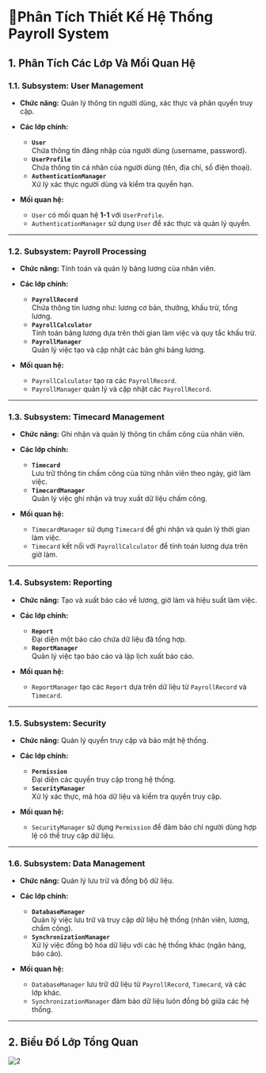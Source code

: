 # 📑Phân Tích Thiết Kế Hệ Thống **Payroll System**

## 1. Phân Tích Các Lớp Và Mối Quan Hệ

### 1.1. Subsystem: User Management
- **Chức năng:** Quản lý thông tin người dùng, xác thực và phân quyền truy cập.
- **Các lớp chính:**
  - **`User`**  
    Chứa thông tin đăng nhập của người dùng (username, password).  
  - **`UserProfile`**  
    Chứa thông tin cá nhân của người dùng (tên, địa chỉ, số điện thoại).  
  - **`AuthenticationManager`**  
    Xử lý xác thực người dùng và kiểm tra quyền hạn.

- **Mối quan hệ:**
  - `User` có mối quan hệ **1-1** với `UserProfile`.
  - `AuthenticationManager` sử dụng `User` để xác thực và quản lý quyền.

---

### 1.2. Subsystem: Payroll Processing
- **Chức năng:** Tính toán và quản lý bảng lương của nhân viên.  
- **Các lớp chính:**
  - **`PayrollRecord`**  
    Chứa thông tin lương như: lương cơ bản, thưởng, khấu trừ, tổng lương.  
  - **`PayrollCalculator`**  
    Tính toán bảng lương dựa trên thời gian làm việc và quy tắc khấu trừ.  
  - **`PayrollManager`**  
    Quản lý việc tạo và cập nhật các bản ghi bảng lương.  

- **Mối quan hệ:**
  - `PayrollCalculator` tạo ra các `PayrollRecord`.
  - `PayrollManager` quản lý và cập nhật các `PayrollRecord`.

---

### 1.3. Subsystem: Timecard Management
- **Chức năng:** Ghi nhận và quản lý thông tin chấm công của nhân viên.  
- **Các lớp chính:**
  - **`Timecard`**  
    Lưu trữ thông tin chấm công của từng nhân viên theo ngày, giờ làm việc.  
  - **`TimecardManager`**  
    Quản lý việc ghi nhận và truy xuất dữ liệu chấm công.  

- **Mối quan hệ:**
  - `TimecardManager` sử dụng `Timecard` để ghi nhận và quản lý thời gian làm việc.  
  - `Timecard` kết nối với `PayrollCalculator` để tính toán lương dựa trên giờ làm.

---

### 1.4. Subsystem: Reporting
- **Chức năng:** Tạo và xuất báo cáo về lương, giờ làm và hiệu suất làm việc.  
- **Các lớp chính:**
  - **`Report`**  
    Đại diện một báo cáo chứa dữ liệu đã tổng hợp.  
  - **`ReportManager`**  
    Quản lý việc tạo báo cáo và lập lịch xuất báo cáo.  

- **Mối quan hệ:**
  - `ReportManager` tạo các `Report` dựa trên dữ liệu từ `PayrollRecord` và `Timecard`.

---

### 1.5. Subsystem: Security
- **Chức năng:** Quản lý quyền truy cập và bảo mật hệ thống.  
- **Các lớp chính:**
  - **`Permission`**  
    Đại diện các quyền truy cập trong hệ thống.  
  - **`SecurityManager`**  
    Xử lý xác thực, mã hóa dữ liệu và kiểm tra quyền truy cập.  

- **Mối quan hệ:**
  - `SecurityManager` sử dụng `Permission` để đảm bảo chỉ người dùng hợp lệ có thể truy cập dữ liệu.

---

### 1.6. Subsystem: Data Management
- **Chức năng:** Quản lý lưu trữ và đồng bộ dữ liệu.  
- **Các lớp chính:**
  - **`DatabaseManager`**  
    Quản lý việc lưu trữ và truy cập dữ liệu hệ thống (nhân viên, lương, chấm công).  
  - **`SynchronizationManager`**  
    Xử lý việc đồng bộ hóa dữ liệu với các hệ thống khác (ngân hàng, báo cáo).  

- **Mối quan hệ:**
  - `DatabaseManager` lưu trữ dữ liệu từ `PayrollRecord`, `Timecard`, và các lớp khác.
  - `SynchronizationManager` đảm bảo dữ liệu luôn đồng bộ giữa các hệ thống.

---

## 2. Biểu Đồ Lớp Tổng Quan

![2](https://www.planttext.com/plantuml/svg/T5HBZjim3Dth589N2T1Sm2W6CssMKpIOJD4r8tDYTMGf9QKftA8dww97wXKAsR8ZVx8poCV7H_B9__xy5VViWNneZ506cEKNHfA_X9HI1aQoq60fZvwqFNV12p3_S5IDmTyYgpoGUz464y6Y6AgAa7bAM3kBIxQ7u6kqNYlmsjbFOE4y2ZFkhEqcoYkxhjjIVd3E8DWkhMfKhmUaHZDhPpb3lfE4x0AfiMDME_O-G4lEc2TKZghKymICHp10RIdtBfmCzc5d0qyY5LP1HStJi0AZWW6Fpyw3sMp7vBphnmHqmxHZvSRh1XN4tJ-dhsqv5RjWcovE4OB7bDfWSp6kHIppqzrc77echWeybd8Flf-lTe7ugwDNh9QZ3QLJDHnEZVP3Rcsw3dR64PEVyghtKRD_Fq3khbsVyEB8fsPdj4ZWiGzkAl1Goi-dRwZyTkc-7hMsl5IlI7ia3PcD-ioLuuWgaFRjb0MjelRYz-0XYHW9iaVn1aR71JyeXPnFlMRNo1NjETikl67M9OtQfLxGgxhBVGyO3JrAw57P3ArLDJchVwuyGswjwbYsiQ3xSUnsTvF_G2cB6hWGwwzvG4SON178XLW-XWWUBLZA8d26oncdhxUKHTCbkH1p6-vcbBqXkH3JyqTOyb8fYzu6N8ZvVVDfXljn8URNMPN8tj4jy4HXmjsuIuJFAM9LQnKNGjoZhK9Z_WC00F__0m00)

